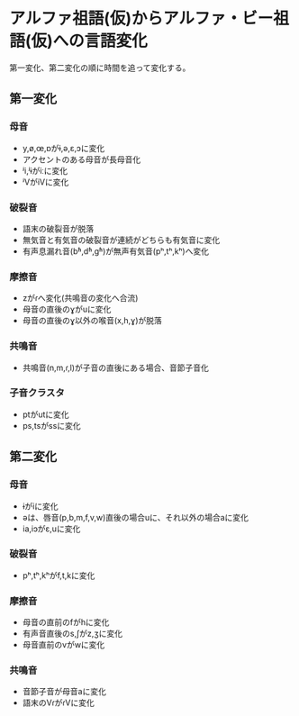 # アルファ祖語(仮)からアルファ・ビー祖語(仮)への言語変化
第一変化、第二変化の順に時間を追って変化する。

## 第一変化

### 母音

* y,ø,œ,ɒがɨ,ə,ɛ,ɔに変化
* アクセントのある母音が長母音化
* ʲi,ʲɨがiːに変化
* ʲVがiVに変化

### 破裂音

* 語末の破裂音が脱落
* 無気音と有気音の破裂音が連続がどちらも有気音に変化
* 有声息漏れ音(bʱ,dʱ,gʱ)が無声有気音(pʰ,tʰ,kʰ)へ変化

### 摩擦音

* zがɾへ変化(共鳴音の変化へ合流)
* 母音の直後のɣがuに変化
* 母音の直後のɣ以外の喉音(x,h,ɣ)が脱落

### 共鳴音

* 共鳴音(n,m,ɾ,l)が子音の直後にある場合、音節子音化

### 子音クラスタ

* ptがutに変化
* ps,tsがssに変化

## 第二変化

### 母音

* ɨがiに変化
* əは、唇音(p,b,m,f,v,w)直後の場合uに、それ以外の場合aに変化
* ia,iɔがɛ,uに変化

### 破裂音

* pʰ,tʰ,kʰがf,t,kに変化

### 摩擦音

* 母音の直前のfがhに変化
* 有声音直後のs,ʃがz,ʒに変化
* 母音直前のvがwに変化

### 共鳴音

* 音節子音が母音aに変化
* 語末のVɾがɾVに変化
